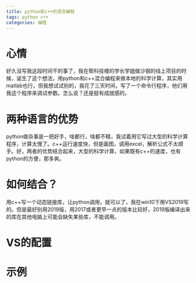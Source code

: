 ```yaml
---
title: python和c++的混合编程
tags: python c++ 
categories: 编程
---
```


# 心情
好久没写我这段时间干的事了，我在帮科技楼的学长学姐做沙钢的线上项目的时候，诞生了这个想法，用python和c++混合编程来做本地的科学计算，其实用matlab也行，但我想试试别的，我花了三天时间，写了一个命令行程序，他们用我这个程序来调试参数。怎么说？还是挺有成就感的。

<!-- more -->

# 两种语言的优势
python做杂事是一把好手，啥都行，啥都不精，我试着用它写过大型的科学计算程序，计算太慢了。c++运行速度快，但是画图，调用excel，解析公式不太顺手。好，两者的优势结合起来，大型的科学计算，如果既有c++的速度，也有python的方便，那多爽。

# 如何结合？
用c++写一个动态链接库，让python调用，就可以了，我在win10下用VS2019写的。但是最好别用2019版，用2017或者更早一点的版本比较好，2019版编译出来的库在其他电脑上可能会缺失某些库，不能调用。

# VS的配置

# 示例
